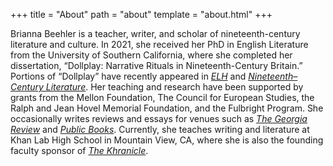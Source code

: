 +++
title = "About"
path = "about"
template = "about.html"
+++

Brianna Beehler is a teacher, writer, and scholar of nineteenth-century literature and culture. In 2021, she received her PhD in English Literature from the University of Southern California, where she completed her dissertation, “Dollplay: Narrative Rituals in Nineteenth-Century Britain.” Portions of “Dollplay” have recently appeared in *[ELH](https://muse.jhu.edu/article/848857)* and *[Nineteenth–Century Literature](https://online.ucpress.edu/ncl/article-abstract/75/1/24/110583/The-Doll-s-GiftVentriloquizing-Bleak-House?redirectedFrom=fulltext)*. Her teaching and research have been supported by grants from the Mellon Foundation, The Council for European Studies, the Ralph and Jean Hovel Memorial Foundation, and the Fulbright Program. She occasionally writes reviews and essays for venues such as *[The Georgia Review](https://thegeorgiareview.com/posts/on-the-lying-life-of-adults-by-elena-ferrante-translated-by-ann-goldstein/)* and *[Public Books](https://www.publicbooks.org/kingdom-of-dolls-sonneberg-germany/)*. Currently, she teaches writing and literature at Khan Lab High School in Mountain View, CA, where she is also the founding faculty sponsor of *[The Khranicle](https://www.khranicle.com/)*. 
